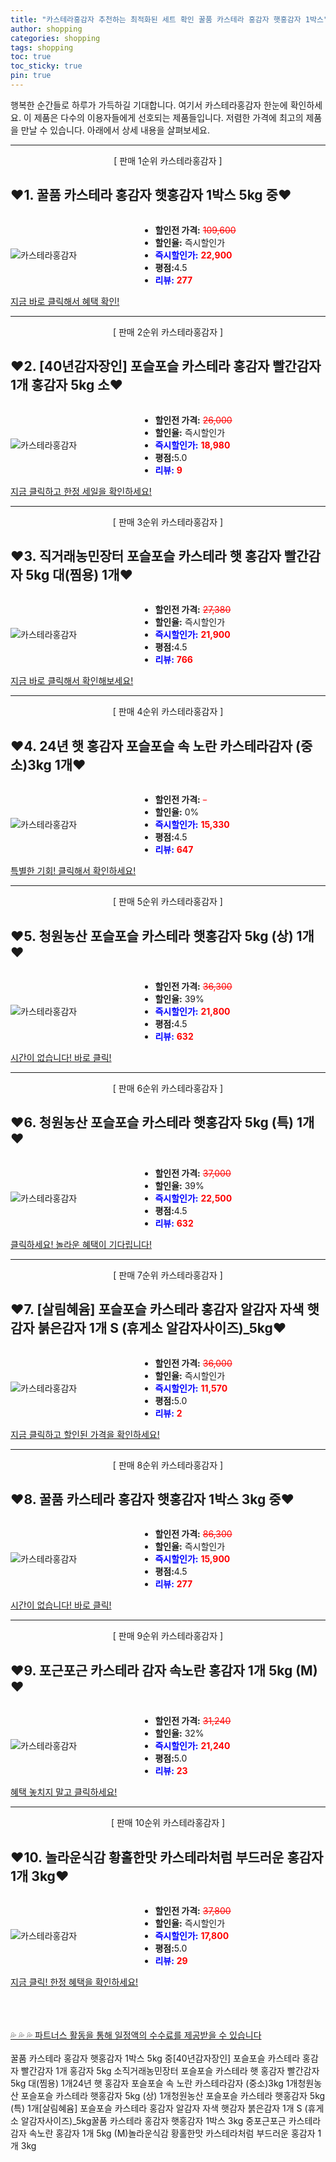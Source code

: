 ```yaml
---
title: "카스테라홍감자 추천하는 최적화된 세트 확인 꿀품 카스테라 홍감자 햇홍감자 1박스"
author: shopping
categories: shopping
tags: shopping
toc: true
toc_sticky: true
pin: true
---
```

행복한 순간들로 하루가 가득하길 기대합니다. 여기서 카스테라홍감자 한눈에 확인하세요. 이 제품은 다수의 이용자들에게 선호되는 제품들입니다. 저렴한 가격에 최고의 제품을 만날 수 있습니다. 아래에서 상세 내용을 살펴보세요.

---
<p class="toplist" style="margin: 0 auto; display: block; width: fit-content;">[ 판매 1순위 카스테라홍감자 ]</p>

<h2><strong>❤️1. 꿀품 카스테라 홍감자 햇홍감자 1박스 5kg 중❤️</strong></h2>

<div style="display: flex; align-items: center;">
    <div style="flex: 0.4;">
        <img src="https://thumbnail10.coupangcdn.com/thumbnails/remote/230x230ex/image/vendor_inventory/b933/f6e1d63067ff1ec719005a26553207989bd83d71161b191cedd5ab607444.jpg" alt="카스테라홍감자" style="max-width: 100%;">
    </div>
    <div style="flex: 0.6; margin-left: 10px;">
        <ul>
            <li><strong>할인전 가격:</strong> <del style="color: red;">109,600</del></li>
            <li><strong>할인율:</strong> 즉시할인가</li>
            <li><span style='color:blue'><strong>즉시할인가:</strong></span> <span style='color:red'><strong>22,900</strong></span></li>
            <li><strong>평점:</strong>4.5</li>
            <li><span style='color:blue'><strong>리뷰:</strong></span> <span style='color:red'><strong>277</strong></span></li>
        </ul>
    </div>
</div>
<div class="center">
    <a href="https://selin100587.github.io?lptag=AF9450613&subid=githubio&pageKey=8149409604&traceid=V0-153&itemId=23184540503&vendorItemId=90217220430" class="myButton">
        지금 바로 클릭해서 혜택 확인!
    </a>
</div>


---
<p class="toplist" style="margin: 0 auto; display: block; width: fit-content;">[ 판매 2순위 카스테라홍감자 ]</p>

<h2><strong>❤️2. [40년감자장인] 포슬포슬 카스테라 홍감자 빨간감자 1개 홍감자 5kg 소❤️</strong></h2>

<div style="display: flex; align-items: center;">
    <div style="flex: 0.4;">
        <img src="https://thumbnail6.coupangcdn.com/thumbnails/remote/230x230ex/image/vendor_inventory/af00/137eb35d26d7b2669cece3db3841e7bcad769f2d9f48b343627569dc4314.png" alt="카스테라홍감자" style="max-width: 100%;">
    </div>
    <div style="flex: 0.6; margin-left: 10px;">
        <ul>
            <li><strong>할인전 가격:</strong> <del style="color: red;">26,000</del></li>
            <li><strong>할인율:</strong> 즉시할인가</li>
            <li><span style='color:blue'><strong>즉시할인가:</strong></span> <span style='color:red'><strong>18,980</strong></span></li>
            <li><strong>평점:</strong>5.0</li>
            <li><span style='color:blue'><strong>리뷰:</strong></span> <span style='color:red'><strong>9</strong></span></li>
        </ul>
    </div>
</div>
<div class="center">
    <a href="https://selin100587.github.io?lptag=AF9450613&subid=githubio&pageKey=8149868363&traceid=V0-153&itemId=23186379234&vendorItemId=90219050082" class="myButton">
        지금 클릭하고 한정 세일을 확인하세요!
    </a>
</div>


---
<p class="toplist" style="margin: 0 auto; display: block; width: fit-content;">[ 판매 3순위 카스테라홍감자 ]</p>

<h2><strong>❤️3. 직거래농민장터 포슬포슬 카스테라 햇 홍감자 빨간감자 5kg 대(찜용) 1개❤️</strong></h2>

<div style="display: flex; align-items: center;">
    <div style="flex: 0.4;">
        <img src="https://thumbnail7.coupangcdn.com/thumbnails/remote/230x230ex/image/vendor_inventory/a82e/ecf5ae42cc2e599e2b3748018b679377bbc68202b70bbb54a66e76a78216.jpg" alt="카스테라홍감자" style="max-width: 100%;">
    </div>
    <div style="flex: 0.6; margin-left: 10px;">
        <ul>
            <li><strong>할인전 가격:</strong> <del style="color: red;">27,380</del></li>
            <li><strong>할인율:</strong> 즉시할인가</li>
            <li><span style='color:blue'><strong>즉시할인가:</strong></span> <span style='color:red'><strong>21,900</strong></span></li>
            <li><strong>평점:</strong>4.5</li>
            <li><span style='color:blue'><strong>리뷰:</strong></span> <span style='color:red'><strong>766</strong></span></li>
        </ul>
    </div>
</div>
<div class="center">
    <a href="https://selin100587.github.io?lptag=AF9450613&subid=githubio&pageKey=5619111961&traceid=V0-153&itemId=9103160050&vendorItemId=76389345341" class="myButton">
        지금 바로 클릭해서 확인해보세요!
    </a>
</div>


---
<p class="toplist" style="margin: 0 auto; display: block; width: fit-content;">[ 판매 4순위 카스테라홍감자 ]</p>

<h2><strong>❤️4. 24년 햇 홍감자 포슬포슬 속 노란 카스테라감자 (중소)3kg 1개❤️</strong></h2>

<div style="display: flex; align-items: center;">
    <div style="flex: 0.4;">
        <img src="https://thumbnail7.coupangcdn.com/thumbnails/remote/230x230ex/image/vendor_inventory/5450/745f8073fc911c592a0ca563d083044f0b78d1c1e37c8e7062f29e6ac6e0.jpg" alt="카스테라홍감자" style="max-width: 100%;">
    </div>
    <div style="flex: 0.6; margin-left: 10px;">
        <ul>
            <li><strong>할인전 가격:</strong> <del style="color: red;">-</del></li>
            <li><strong>할인율:</strong> 0%</li>
            <li><span style='color:blue'><strong>즉시할인가:</strong></span> <span style='color:red'><strong>15,330</strong></span></li>
            <li><strong>평점:</strong>4.5</li>
            <li><span style='color:blue'><strong>리뷰:</strong></span> <span style='color:red'><strong>647</strong></span></li>
        </ul>
    </div>
</div>
<div class="center">
    <a href="https://selin100587.github.io?lptag=AF9450613&subid=githubio&pageKey=7424863831&traceid=V0-153&itemId=23532371943&vendorItemId=81351459468" class="myButton">
        특별한 기회! 클릭해서 확인하세요!
    </a>
</div>


---
<p class="toplist" style="margin: 0 auto; display: block; width: fit-content;">[ 판매 5순위 카스테라홍감자 ]</p>

<h2><strong>❤️5. 청원농산 포슬포슬 카스테라 햇홍감자 5kg (상) 1개❤️</strong></h2>

<div style="display: flex; align-items: center;">
    <div style="flex: 0.4;">
        <img src="https://thumbnail7.coupangcdn.com/thumbnails/remote/230x230ex/image/vendor_inventory/ce8b/177d031239ba46ba3e4cd7a5df3294f9fa91945aa82cfed097bbbbfc0b44.png" alt="카스테라홍감자" style="max-width: 100%;">
    </div>
    <div style="flex: 0.6; margin-left: 10px;">
        <ul>
            <li><strong>할인전 가격:</strong> <del style="color: red;">36,300</del></li>
            <li><strong>할인율:</strong> 39%</li>
            <li><span style='color:blue'><strong>즉시할인가:</strong></span> <span style='color:red'><strong>21,800</strong></span></li>
            <li><strong>평점:</strong>4.5</li>
            <li><span style='color:blue'><strong>리뷰:</strong></span> <span style='color:red'><strong>632</strong></span></li>
        </ul>
    </div>
</div>
<div class="center">
    <a href="https://selin100587.github.io?lptag=AF9450613&subid=githubio&pageKey=8248855546&traceid=V0-153&itemId=22829888813&vendorItemId=90122023665" class="myButton">
        시간이 없습니다! 바로 클릭!
    </a>
</div>


---
<p class="toplist" style="margin: 0 auto; display: block; width: fit-content;">[ 판매 6순위 카스테라홍감자 ]</p>

<h2><strong>❤️6. 청원농산 포슬포슬 카스테라 햇홍감자 5kg (특) 1개❤️</strong></h2>

<div style="display: flex; align-items: center;">
    <div style="flex: 0.4;">
        <img src="https://thumbnail7.coupangcdn.com/thumbnails/remote/230x230ex/image/vendor_inventory/ce8b/177d031239ba46ba3e4cd7a5df3294f9fa91945aa82cfed097bbbbfc0b44.png" alt="카스테라홍감자" style="max-width: 100%;">
    </div>
    <div style="flex: 0.6; margin-left: 10px;">
        <ul>
            <li><strong>할인전 가격:</strong> <del style="color: red;">37,000</del></li>
            <li><strong>할인율:</strong> 39%</li>
            <li><span style='color:blue'><strong>즉시할인가:</strong></span> <span style='color:red'><strong>22,500</strong></span></li>
            <li><strong>평점:</strong>4.5</li>
            <li><span style='color:blue'><strong>리뷰:</strong></span> <span style='color:red'><strong>632</strong></span></li>
        </ul>
    </div>
</div>
<div class="center">
    <a href="https://selin100587.github.io?lptag=AF9450613&subid=githubio&pageKey=8248855546&traceid=V0-153&itemId=22829888810&vendorItemId=90122023626" class="myButton">
        클릭하세요! 놀라운 혜택이 기다립니다!
    </a>
</div>


---
<p class="toplist" style="margin: 0 auto; display: block; width: fit-content;">[ 판매 7순위 카스테라홍감자 ]</p>

<h2><strong>❤️7. [살림혜윰] 포슬포슬 카스테라 홍감자 알감자 자색 햇감자 붉은감자 1개 S (휴게소 알감자사이즈)_5kg❤️</strong></h2>

<div style="display: flex; align-items: center;">
    <div style="flex: 0.4;">
        <img src="https://thumbnail10.coupangcdn.com/thumbnails/remote/230x230ex/image/vendor_inventory/36a3/bf93f1040ec2b9d7a5b9d6cd45f2c2cf13a97a7e38c1d4d66706a2e0863c.jpg" alt="카스테라홍감자" style="max-width: 100%;">
    </div>
    <div style="flex: 0.6; margin-left: 10px;">
        <ul>
            <li><strong>할인전 가격:</strong> <del style="color: red;">36,000</del></li>
            <li><strong>할인율:</strong> 즉시할인가</li>
            <li><span style='color:blue'><strong>즉시할인가:</strong></span> <span style='color:red'><strong>11,570</strong></span></li>
            <li><strong>평점:</strong>5.0</li>
            <li><span style='color:blue'><strong>리뷰:</strong></span> <span style='color:red'><strong>2</strong></span></li>
        </ul>
    </div>
</div>
<div class="center">
    <a href="https://selin100587.github.io?lptag=AF9450613&subid=githubio&pageKey=8148918974&traceid=V0-153&itemId=23181608792&vendorItemId=90214304778" class="myButton">
        지금 클릭하고 할인된 가격을 확인하세요!
    </a>
</div>


---
<p class="toplist" style="margin: 0 auto; display: block; width: fit-content;">[ 판매 8순위 카스테라홍감자 ]</p>

<h2><strong>❤️8. 꿀품 카스테라 홍감자 햇홍감자 1박스 3kg 중❤️</strong></h2>

<div style="display: flex; align-items: center;">
    <div style="flex: 0.4;">
        <img src="https://thumbnail10.coupangcdn.com/thumbnails/remote/230x230ex/image/vendor_inventory/b933/f6e1d63067ff1ec719005a26553207989bd83d71161b191cedd5ab607444.jpg" alt="카스테라홍감자" style="max-width: 100%;">
    </div>
    <div style="flex: 0.6; margin-left: 10px;">
        <ul>
            <li><strong>할인전 가격:</strong> <del style="color: red;">86,300</del></li>
            <li><strong>할인율:</strong> 즉시할인가</li>
            <li><span style='color:blue'><strong>즉시할인가:</strong></span> <span style='color:red'><strong>15,900</strong></span></li>
            <li><strong>평점:</strong>4.5</li>
            <li><span style='color:blue'><strong>리뷰:</strong></span> <span style='color:red'><strong>277</strong></span></li>
        </ul>
    </div>
</div>
<div class="center">
    <a href="https://selin100587.github.io?lptag=AF9450613&subid=githubio&pageKey=8149409604&traceid=V0-153&itemId=23184540515&vendorItemId=90217220455" class="myButton">
        시간이 없습니다! 바로 클릭!
    </a>
</div>


---
<p class="toplist" style="margin: 0 auto; display: block; width: fit-content;">[ 판매 9순위 카스테라홍감자 ]</p>

<h2><strong>❤️9. 포근포근 카스테라 감자 속노란 홍감자 1개 5kg (M)❤️</strong></h2>

<div style="display: flex; align-items: center;">
    <div style="flex: 0.4;">
        <img src="https://thumbnail6.coupangcdn.com/thumbnails/remote/230x230ex/image/vendor_inventory/9459/bba13f6a43d98df5647183867868de5cae2be0ed5dc2a9cfadd8e80c4784.png" alt="카스테라홍감자" style="max-width: 100%;">
    </div>
    <div style="flex: 0.6; margin-left: 10px;">
        <ul>
            <li><strong>할인전 가격:</strong> <del style="color: red;">31,240</del></li>
            <li><strong>할인율:</strong> 32%</li>
            <li><span style='color:blue'><strong>즉시할인가:</strong></span> <span style='color:red'><strong>21,240</strong></span></li>
            <li><strong>평점:</strong>5.0</li>
            <li><span style='color:blue'><strong>리뷰:</strong></span> <span style='color:red'><strong>23</strong></span></li>
        </ul>
    </div>
</div>
<div class="center">
    <a href="https://selin100587.github.io?lptag=AF9450613&subid=githubio&pageKey=8248623220&traceid=V0-153&itemId=23198570079&vendorItemId=90231150980" class="myButton">
        혜택 놓치지 말고 클릭하세요!
    </a>
</div>


---
<p class="toplist" style="margin: 0 auto; display: block; width: fit-content;">[ 판매 10순위 카스테라홍감자 ]</p>

<h2><strong>❤️10. 놀라운식감 황홀한맛 카스테라처럼 부드러운 홍감자 1개 3kg❤️</strong></h2>

<div style="display: flex; align-items: center;">
    <div style="flex: 0.4;">
        <img src="https://thumbnail7.coupangcdn.com/thumbnails/remote/230x230ex/image/vendor_inventory/d867/501eab7b8ad124bdef5d0d54ceae9c5e6c1eed2c0054e4c8ebfbaf59b5bc.png" alt="카스테라홍감자" style="max-width: 100%;">
    </div>
    <div style="flex: 0.6; margin-left: 10px;">
        <ul>
            <li><strong>할인전 가격:</strong> <del style="color: red;">37,800</del></li>
            <li><strong>할인율:</strong> 즉시할인가</li>
            <li><span style='color:blue'><strong>즉시할인가:</strong></span> <span style='color:red'><strong>17,800</strong></span></li>
            <li><strong>평점:</strong>5.0</li>
            <li><span style='color:blue'><strong>리뷰:</strong></span> <span style='color:red'><strong>29</strong></span></li>
        </ul>
    </div>
</div>
<div class="center">
    <a href="https://selin100587.github.io?lptag=AF9450613&subid=githubio&pageKey=8217943493&traceid=V0-153&itemId=23610824571&vendorItemId=90636478930" class="myButton">
        지금 클릭! 한정 혜택을 확인하세요!
    </a>
</div>

<br><br><br>[💦 💦 💦 파트너스 활동을 통해 일정액의 수수료를 제공받을 수 있습니다](https://link.coupang.com/a/bcpT2c)<br><br>꿀품 카스테라 홍감자 햇홍감자 1박스 5kg 중[40년감자장인] 포슬포슬 카스테라 홍감자 빨간감자 1개 홍감자 5kg 소직거래농민장터 포슬포슬 카스테라 햇 홍감자 빨간감자 5kg 대(찜용) 1개24년 햇 홍감자 포슬포슬 속 노란 카스테라감자 (중소)3kg 1개청원농산 포슬포슬 카스테라 햇홍감자 5kg (상) 1개청원농산 포슬포슬 카스테라 햇홍감자 5kg (특) 1개[살림혜윰] 포슬포슬 카스테라 홍감자 알감자 자색 햇감자 붉은감자 1개 S (휴게소 알감자사이즈)_5kg꿀품 카스테라 홍감자 햇홍감자 1박스 3kg 중포근포근 카스테라 감자 속노란 홍감자 1개 5kg (M)놀라운식감 황홀한맛 카스테라처럼 부드러운 홍감자 1개 3kg